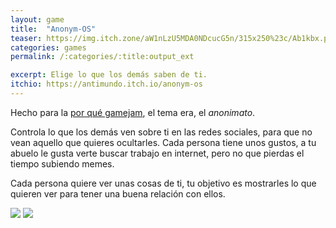 ```yaml
---
layout: game
title:  "Anonym-OS"
teaser: https://img.itch.zone/aW1nLzU5MDA0NDcucG5n/315x250%23c/Ab1kbx.png
categories: games
permalink: /:categories/:title:output_ext

excerpt: Elige lo que los demás saben de ti.
itchio: https://antimundo.itch.io/anonym-os
---
```


Hecho para la [por qué gamejam](https://itch.io/jam/por-que-jam-i), el tema era, el *anonimato*.

Controla lo que los demás ven sobre ti en las redes sociales, para que no vean aquello que quieres ocultarles. Cada persona tiene unos gustos, a tu abuelo le gusta verte buscar trabajo en internet, pero no que pierdas el tiempo subiendo memes.

Cada persona quiere ver unas cosas de ti, tu objetivo es mostrarles lo que quieren ver para tener una buena relación con ellos.

<div class="img-container">
    <img src="https://img.itch.zone/aW1hZ2UvMTAzMTI2My81OTEwNzcxLnBuZw==/original/DYzn2d.png">
    <img src="https://img.itch.zone/aW1hZ2UvMTAzMTI2My81OTEwNzcyLnBuZw==/original/TdZfft.png">
</div>